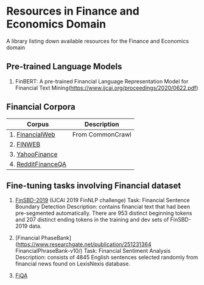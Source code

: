 # Resources in Finance and Economics Domain
A library listing down available resources for the Finance and Economics domain

## Pre-trained Language Models
1. FinBERT: A pre-trained Financial Language Representation Model for Financial Text Mining(https://www.ijcai.org/proceedings/2020/0622.pdf)

## Financial Corpora
|               Corpus                |                Description              |
| ----------------------------------- |  -------------------------------------- |
| 1. [FinancialWeb](http://commoncrawl.org) | From CommonCrawl                                       |
| 2. [FINWEB](https://www.finweb.com)           |                                                    |
| 3. [YahooFinance](https://finance.yahoo.com)  |                                                    |
| 4. [RedditFinanceQA](https://www.reddit.com)  |                                                    |

## Fine-tuning tasks involving Financial dataset
1. [FinSBD-2019](https://sites.google.com/nlg.csie.ntu.edu.tw/finnlp/) (IJCAI 2019 FinNLP challenge)
   Task: Financial Sentence Boundary Detection
   Description: contains financial text that had been pre-segmented automatically. There are 953 distinct beginning tokens and 207 distinct ending tokens in the training and dev sets of FinSBD-2019 data.
   
2. [Financial PhaseBank](https://www.researchgate.net/publication/251231364 FinancialPhraseBank-v10/) 
   Task: Financial Sentiment Analysis
   Description: consists of 4845 English sentences selected randomly from financial news found on LexisNexis database. 
   
3. [FiQA](https://sites.google.com/view/fiqa/home/)
